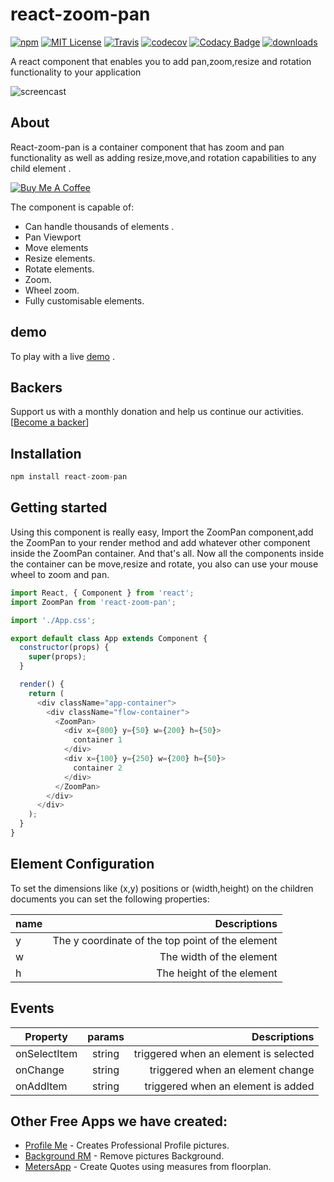 # react-zoom-pan

[![npm](https://img.shields.io/npm/v/react-zoom-pan.svg?style=flat-square)](http://npm.im/react-zoom-pan)
[![MIT License](https://img.shields.io/npm/l/react-list.svg?style=flat-square)](http://opensource.org/licenses/MIT)
[![Travis](https://travis-ci.org/guiqui/react-zoom-pan.svg?branch=master)](https://travis-ci.org/guiqui/react-zoom-pan)
[![codecov](https://codecov.io/gh/guiqui/react-zoom-pan/branch/master/graph/badge.svg)](https://codecov.io/gh/guiqui/react-zoom-pan)
[![Codacy Badge](https://api.codacy.com/project/badge/Grade/9149e301e65b44cebf2e7b49316aee10)](https://www.codacy.com/app/gquiman/react-zoom-pan?utm_source=github.com&utm_medium=referral&utm_content=guiqui/react-zoom-pan&utm_campaign=Badge_Grade)
[![downloads](https://img.shields.io/npm/dt/react-zoom-pan.svg?maxAge=2592000)](https://www.npmjs.com/package/react-zoom-pan)

A react component that enables you to add pan,zoom,resize and rotation functionality to your application

![screencast](https://guiqui.github.io/react-zoom-pan/presentation.gif)

## About

React-zoom-pan is a container component that has zoom and pan functionality as well as adding resize,move,and rotation capabilities to any child element .

[![Buy Me A Coffee](https://www.buymeacoffee.com/assets/img/custom_images/orange_img.png)](https://www.buymeacoffee.com/gquiman)

The component is capable of:

- Can handle thousands of elements .
- Pan Viewport
- Move elements
- Resize elements.
- Rotate elements.
- Zoom.
- Wheel zoom.
- Fully customisable elements.


## demo

To play with a live [demo](https://guiqui.github.io/react-zoom-pan/index.html) .

## Backers

Support us with a monthly donation and help us continue our activities. [[Become a backer](https://opencollective.com/react-zoom-pan/)]

## Installation

```javascript
npm install react-zoom-pan
```

## Getting started

Using this component is really easy,
Import the ZoomPan component,add the ZoomPan to your render method and add whatever other component inside the ZoomPan container.
And that's all. Now all the components inside the container can be move,resize and rotate, you also can use your mouse wheel to zoom and pan.

```javascript
import React, { Component } from 'react';
import ZoomPan from 'react-zoom-pan';

import './App.css';

export default class App extends Component {
  constructor(props) {
    super(props);
  }

  render() {
    return (
      <div className="app-container">
        <div className="flow-container">
          <ZoomPan>
            <div x={800} y={50} w={200} h={50}>
              container 1
            </div>
            <div x={100} y={250} w={200} h={50}>
              container 2
            </div>
          </ZoomPan>
        </div>
      </div>
    );
  }
}
```

<!-- Here is the demo code:

[![Edit 1y2on87jj](https://codesandbox.io/static/img/play-codesandbox.svg)](https://codesandbox.io/s/smoosh-leftpad-3g27o?fontsize=14&hidenavigation=1&theme=dark) -->

## Element Configuration

To set the dimensions like (x,y) positions or (width,height) on the children documents you can set the following properties:

| name |                                     Descriptions |
| ---- | -----------------------------------------------: |
| y    | The y coordinate of the top point of the element |
| w    |                         The width of the element |
| h    |                        The height of the element |

## Events

| Property     | params |                                                    Descriptions |
| ------------ | :----: | --------------------------------------------------------------: |
| onSelectItem | string | triggered when an element is selected |
| onChange     | string | triggered when an element change |
| onAddItem    | string | triggered when an element is added |

## Other Free Apps we have created:
- [Profile Me](https://profile.softcloud.pro/) - Creates Professional Profile pictures.
- [Background RM](https://rmbackground.softcloud.pro/) - Remove pictures Background.
- [MetersApp](https://app.meters.app/login) - Create Quotes using measures from floorplan.
